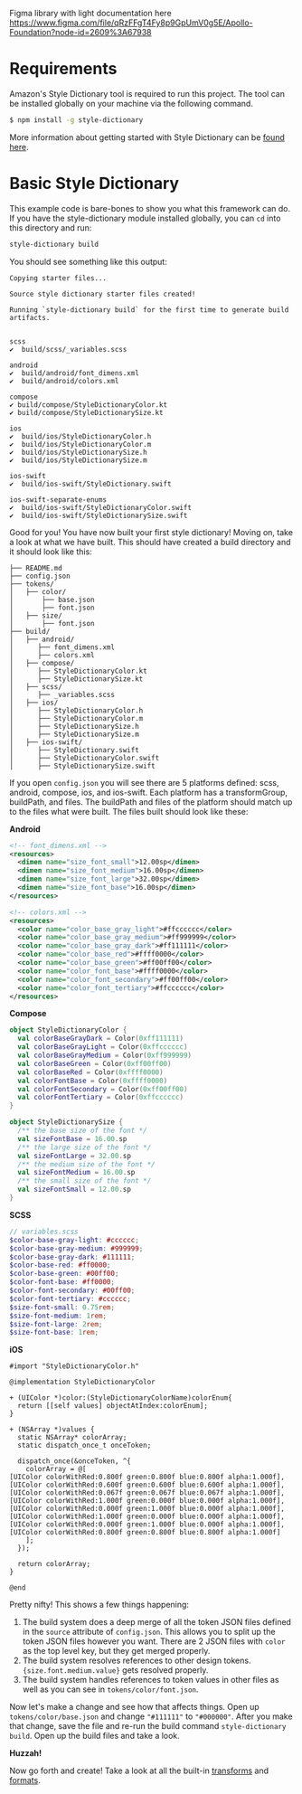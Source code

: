 Figma library with light documentation here
https://www.figma.com/file/qRzFFgT4Fy8p9GpUmV0g5E/Apollo-Foundation?node-id=2609%3A67938

# Requirements

Amazon's Style Dictionary tool is required to run this project. The tool can be installed globally on your machine via the following command.

```bash
$ npm install -g style-dictionary
```

More information about getting started with Style Dictionary can be [found here](https://amzn.github.io/style-dictionary/#/quick_start).

# Basic Style Dictionary

This example code is bare-bones to show you what this framework can do. If you have the style-dictionary module installed globally, you can `cd` into this directory and run:
```bash
style-dictionary build
```

You should see something like this output:
```
Copying starter files...

Source style dictionary starter files created!

Running `style-dictionary build` for the first time to generate build artifacts.


scss
✔︎  build/scss/_variables.scss

android
✔︎  build/android/font_dimens.xml
✔︎  build/android/colors.xml

compose
✔︎ build/compose/StyleDictionaryColor.kt
✔︎ build/compose/StyleDictionarySize.kt

ios
✔︎  build/ios/StyleDictionaryColor.h
✔︎  build/ios/StyleDictionaryColor.m
✔︎  build/ios/StyleDictionarySize.h
✔︎  build/ios/StyleDictionarySize.m

ios-swift
✔︎  build/ios-swift/StyleDictionary.swift

ios-swift-separate-enums
✔︎  build/ios-swift/StyleDictionaryColor.swift
✔︎  build/ios-swift/StyleDictionarySize.swift
```

Good for you! You have now built your first style dictionary! Moving on, take a look at what we have built. This should have created a build directory and it should look like this:
```
├── README.md
├── config.json
├── tokens/
│   ├── color/
│       ├── base.json
│       ├── font.json
│   ├── size/
│       ├── font.json
├── build/
│   ├── android/
│      ├── font_dimens.xml
│      ├── colors.xml
│   ├── compose/
│      ├── StyleDictionaryColor.kt
│      ├── StyleDictionarySize.kt
│   ├── scss/
│      ├── _variables.scss
│   ├── ios/
│      ├── StyleDictionaryColor.h
│      ├── StyleDictionaryColor.m
│      ├── StyleDictionarySize.h
│      ├── StyleDictionarySize.m
│   ├── ios-swift/
│      ├── StyleDictionary.swift
│      ├── StyleDictionaryColor.swift
│      ├── StyleDictionarySize.swift
```

If you open `config.json` you will see there are 5 platforms defined: scss, android, compose, ios, and ios-swift. Each platform has a transformGroup, buildPath, and files. The buildPath and files of the platform should match up to the files what were built. The files built should look like these:

**Android**
```xml
<!-- font_dimens.xml -->
<resources>
  <dimen name="size_font_small">12.00sp</dimen>
  <dimen name="size_font_medium">16.00sp</dimen>
  <dimen name="size_font_large">32.00sp</dimen>
  <dimen name="size_font_base">16.00sp</dimen>
</resources>

<!-- colors.xml -->
<resources>
  <color name="color_base_gray_light">#ffcccccc</color>
  <color name="color_base_gray_medium">#ff999999</color>
  <color name="color_base_gray_dark">#ff111111</color>
  <color name="color_base_red">#ffff0000</color>
  <color name="color_base_green">#ff00ff00</color>
  <color name="color_font_base">#ffff0000</color>
  <color name="color_font_secondary">#ff00ff00</color>
  <color name="color_font_tertiary">#ffcccccc</color>
</resources>
```

**Compose**
```kotlin
object StyleDictionaryColor {
  val colorBaseGrayDark = Color(0xff111111)
  val colorBaseGrayLight = Color(0xffcccccc)
  val colorBaseGrayMedium = Color(0xff999999)
  val colorBaseGreen = Color(0xff00ff00)
  val colorBaseRed = Color(0xffff0000)
  val colorFontBase = Color(0xffff0000)
  val colorFontSecondary = Color(0xff00ff00)
  val colorFontTertiary = Color(0xffcccccc)
}

object StyleDictionarySize {
  /** the base size of the font */
  val sizeFontBase = 16.00.sp
  /** the large size of the font */
  val sizeFontLarge = 32.00.sp
  /** the medium size of the font */
  val sizeFontMedium = 16.00.sp
  /** the small size of the font */
  val sizeFontSmall = 12.00.sp
}
```

**SCSS**
```scss
// variables.scss
$color-base-gray-light: #cccccc;
$color-base-gray-medium: #999999;
$color-base-gray-dark: #111111;
$color-base-red: #ff0000;
$color-base-green: #00ff00;
$color-font-base: #ff0000;
$color-font-secondary: #00ff00;
$color-font-tertiary: #cccccc;
$size-font-small: 0.75rem;
$size-font-medium: 1rem;
$size-font-large: 2rem;
$size-font-base: 1rem;
```

**iOS**
```objc
#import "StyleDictionaryColor.h"

@implementation StyleDictionaryColor

+ (UIColor *)color:(StyleDictionaryColorName)colorEnum{
  return [[self values] objectAtIndex:colorEnum];
}

+ (NSArray *)values {
  static NSArray* colorArray;
  static dispatch_once_t onceToken;

  dispatch_once(&onceToken, ^{
    colorArray = @[
[UIColor colorWithRed:0.800f green:0.800f blue:0.800f alpha:1.000f],
[UIColor colorWithRed:0.600f green:0.600f blue:0.600f alpha:1.000f],
[UIColor colorWithRed:0.067f green:0.067f blue:0.067f alpha:1.000f],
[UIColor colorWithRed:1.000f green:0.000f blue:0.000f alpha:1.000f],
[UIColor colorWithRed:0.000f green:1.000f blue:0.000f alpha:1.000f],
[UIColor colorWithRed:1.000f green:0.000f blue:0.000f alpha:1.000f],
[UIColor colorWithRed:0.000f green:1.000f blue:0.000f alpha:1.000f],
[UIColor colorWithRed:0.800f green:0.800f blue:0.800f alpha:1.000f]
    ];
  });

  return colorArray;
}

@end
```

Pretty nifty! This shows a few things happening:
1. The build system does a deep merge of all the token JSON files defined in the `source` attribute of `config.json`. This allows you to split up the token JSON files however you want. There are 2 JSON files with `color` as the top level key, but they get merged properly.
1. The build system resolves references to other design tokens. `{size.font.medium.value}` gets resolved properly.
1. The build system handles references to token values in other files as well as you can see in `tokens/color/font.json`.

Now let's make a change and see how that affects things. Open up `tokens/color/base.json` and change `"#111111"` to `"#000000"`. After you make that change, save the file and re-run the build command `style-dictionary build`. Open up the build files and take a look.

**Huzzah!**

Now go forth and create! Take a look at all the built-in [transforms](https://amzn.github.io/style-dictionary/#/transforms?id=pre-defined-transforms) and [formats](https://amzn.github.io/style-dictionary/#/formats?id=pre-defined-formats).
